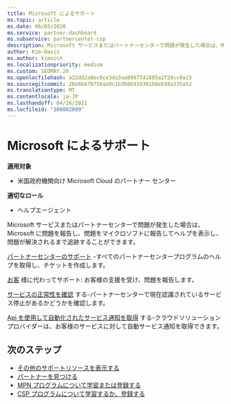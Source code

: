 ```yaml
---
title: Microsoft によるサポート
ms.topic: article
ms.date: 06/03/2020
ms.service: partner-dashboard
ms.subservice: partnercenter-csp
description: Microsoft サービスまたはパートナーセンターで問題が発生した場合は、Microsoft にエスカレーションしてヘルプを表示し、問題が解決されるまで追跡することができます。
author: Kim-Davis
ms.author: kimnich
ms.localizationpriority: medium
ms.custom: SEOMAY.20
ms.openlocfilehash: a22dd2a8ec8ce3da3aa0967741685a2f28cc0a15
ms.sourcegitcommit: 26e6b470756aa9c1b3b0b919301b0eb38a335a52
ms.translationtype: MT
ms.contentlocale: ja-JP
ms.lasthandoff: 04/26/2021
ms.locfileid: "108002809"
---
```

# <a name="support-from-microsoft"></a>Microsoft によるサポート

**適用対象**

- 米国政府機関向け Microsoft Cloud のパートナー センター

**適切なロール**

- ヘルプエージェント

Microsoft サービスまたはパートナーセンターで問題が発生した場合は、Microsoft に問題を報告し、問題をマイクロソフトに報告してヘルプを表示し、問題が解決されるまで追跡することができます。

[パートナーセンターのサポート](report-problems-with-partner-center.md) -すべてのパートナーセンタープログラムのヘルプを取得し、チケットを作成します。

[お客](report-problems-on-behalf-of-a-customer.md) 様に代わってサポート: お客様の支援を受け、問題を報告します。

[サービスの正常性を確認](check-service-health.md) する-パートナーセンターで現在認識されているサービス停止があるかどうかを確認します。

[Api を使用して自動化されたサービス通知を取得](get-automated-service-notifications-with-our-apis.md) する-クラウドソリューションプロバイダーは、お客様のサービスに対して自動サービス通知を取得できます。

## <a name="next-steps"></a>次のステップ

- [その他のサポートリソースを表示する](https://partner.microsoft.com/support/?stage=1)
- [パートナーを見つける](find-a-partner.md)
- [MPN プログラムについて学習または登録する](https://partner.microsoft.com/membership)
- [CSP プログラムについて学習するか、登録する](https://partner.microsoft.com/membership/cloud-solution-provider)
